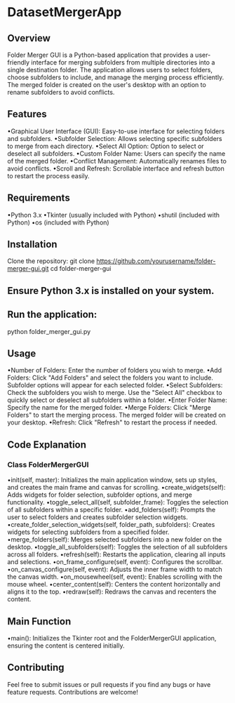 # DatasetMergerApp
 
## Overview
Folder Merger GUI is a Python-based application that provides a user-friendly interface for merging subfolders from multiple directories into a single destination folder. The application allows users to select folders, choose subfolders to include, and manage the merging process efficiently. The merged folder is created on the user's desktop with an option to rename subfolders to avoid conflicts.

## Features
•Graphical User Interface (GUI): Easy-to-use interface for selecting folders and subfolders.
•Subfolder Selection: Allows selecting specific subfolders to merge from each directory.
•Select All Option: Option to select or deselect all subfolders.
•Custom Folder Name: Users can specify the name of the merged folder.
•Conflict Management: Automatically renames files to avoid conflicts.
•Scroll and Refresh: Scrollable interface and refresh button to restart the process easily.

## Requirements
•Python 3.x
•Tkinter (usually included with Python)
•shutil (included with Python)
•os (included with Python)

## Installation
Clone the repository:
git clone https://github.com/yourusername/folder-merger-gui.git
cd folder-merger-gui

## Ensure Python 3.x is installed on your system.

## Run the application:
python folder_merger_gui.py

## Usage
•Number of Folders: Enter the number of folders you wish to merge.
•Add Folders: Click "Add Folders" and select the folders you want to include. Subfolder options will appear for each selected folder.
•Select Subfolders: Check the subfolders you wish to merge. Use the "Select All" checkbox to quickly select or deselect all subfolders within a folder.
•Enter Folder Name: Specify the name for the merged folder.
•Merge Folders: Click "Merge Folders" to start the merging process. The merged folder will be created on your desktop.
•Refresh: Click "Refresh" to restart the process if needed.

## Code Explanation
### Class FolderMergerGUI
•init(self, master): Initializes the main application window, sets up styles, and creates the main frame and canvas for scrolling.
•create_widgets(self): Adds widgets for folder selection, subfolder options, and merge functionality.
•toggle_select_all(self, subfolder_frame): Toggles the selection of all subfolders within a specific folder.
•add_folders(self): Prompts the user to select folders and creates subfolder selection widgets.
•create_folder_selection_widgets(self, folder_path, subfolders): Creates widgets for selecting subfolders from a specified folder.
•merge_folders(self): Merges selected subfolders into a new folder on the desktop.
•toggle_all_subfolders(self): Toggles the selection of all subfolders across all folders.
•refresh(self): Restarts the application, clearing all inputs and selections.
•on_frame_configure(self, event): Configures the scrollbar.
•on_canvas_configure(self, event): Adjusts the inner frame width to match the canvas width.
•on_mousewheel(self, event): Enables scrolling with the mouse wheel.
•center_content(self): Centers the content horizontally and aligns it to the top.
•redraw(self): Redraws the canvas and recenters the content.

## Main Function
•main(): Initializes the Tkinter root and the FolderMergerGUI application, ensuring the content is centered initially.

## Contributing
Feel free to submit issues or pull requests if you find any bugs or have feature requests. Contributions are welcome!
